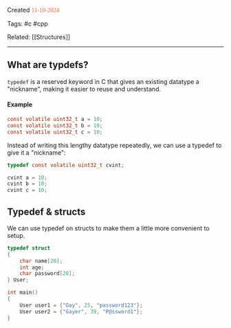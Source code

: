 
Created <font style="color:tomato; font-family:Consolas;">11-10-2024</font>

Tags: #c #cpp 

Related: [[Structures]]

****

## What are typdefs?

`typedef` is a reserved keyword in C that gives an existing datatype a "nickname", making it easier to reuse and understand.

#### Example

````c
const volatile uint32_t a = 10;
const volatile uint32_t b = 10;
const volatile uint32_t c = 10;
````

Instead of writing this lengthy datatype repeatedly, we can use a typedef to give it a "nickname":

````c
typedef const volatile uint32_t cvint;

cvint a = 10;
cvint b = 10;
cvint c = 10;
````


## Typedef & structs

We can use typedef on structs to make them a little more convenient to setup.

````c
typedef struct
{
	char name[20];
	int age;
	char password[20];
} User;

int main()
{
	User user1 = {"Gay", 25, "password123"};
	User user2 = {"Gayer", 39, "P@ssword1"};
}
````
